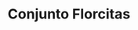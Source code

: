 ---
title: Conjunto Florcitas
date: 
draft: false

# descripcion
description : Conjunto de plata 925 y microcubics súper delicados. Incluye cadena, dije y aros. Largo de la cadena a elección en 40, 45 o 50cm

materials: Plata 1064

color: 

dimensions: 

code: 06-27-1738

type: "Conjuntos"

categories: []

price: $9.070,00

price_eftvo: $7.710,00

# Images
# first image will be shown in the product page
images:
  # - image: "images/path_to_image"
  # La ubicacion de las imagenes es imagenes/Conjuntos/Conjuntos.Cadena, aros y dije/06-27-1738-conjunto-florcitas
  - image: "./images/conjuntos/cadena,_aros_y_dije/06-27-1738-conjunto-florcitas.jpg"
---